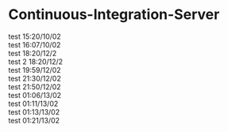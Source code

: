 # Continuous-Integration-Server
test 15:20/10/02  
test 16:07/10/02  
test 18:20/12/2  
test 2 18:20/12/2  
test 19:59/12/02  
test 21:30/12/02  
test 21:50/12/02  
test 01:06/13/02  
test 01:11/13/02  
test 01:13/13/02  
test 01:21/13/02
